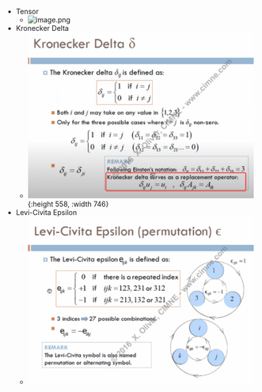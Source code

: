 - Tensor
	- ![image.png](../../../../assets/image_1681096812361_0.png)
- Kronecker Delta
	- ![image.png](../assets/image_1681096867977_0.png){:height 558, :width 746}
- Levi-Civita Epsilon
	- ![image.png](../assets/image_1681097085298_0.png)